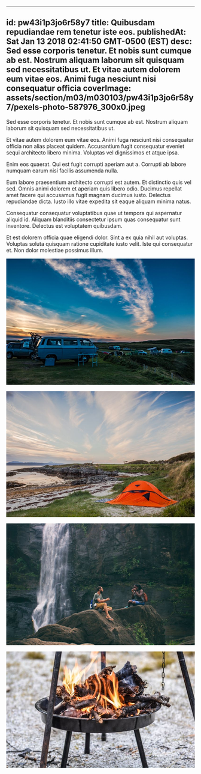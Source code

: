 
---
id: pw43i1p3jo6r58y7
title: Quibusdam repudiandae rem tenetur iste eos.
publishedAt: Sat Jan 13 2018 02:41:50 GMT-0500 (EST)
desc: Sed esse corporis tenetur. Et nobis sunt cumque ab est. Nostrum aliquam laborum sit quisquam sed necessitatibus ut. Et vitae autem dolorem eum vitae eos. Animi fuga nesciunt nisi consequatur officia
coverImage: assets/section/m03/m030103/pw43i1p3jo6r58y7/pexels-photo-587976_300x0.jpeg
---




Sed esse corporis tenetur. Et nobis sunt cumque ab est. Nostrum aliquam laborum sit quisquam sed necessitatibus ut.
 
Et vitae autem dolorem eum vitae eos. Animi fuga nesciunt nisi consequatur officia non alias placeat quidem. Accusantium fugit consequatur eveniet sequi architecto libero minima. Voluptas vel dignissimos et atque ipsa.
 
Enim eos quaerat. Qui est fugit corrupti aperiam aut a. Corrupti ab labore numquam earum nisi facilis assumenda nulla.


Eum labore praesentium architecto corrupti est autem. Et distinctio quis vel sed. Omnis animi dolorem et aperiam quis libero odio. Ducimus repellat amet facere qui accusamus fugit magnam ducimus iusto. Delectus repudiandae dicta. Iusto illo vitae expedita sit eaque aliquam minima natus.
 
Consequatur consequatur voluptatibus quae ut tempora qui aspernatur aliquid id. Aliquam blanditiis consectetur ipsum quas consequatur sunt inventore. Delectus est voluptatem quibusdam.
 
Et est dolorem officia quae eligendi dolor. Sint a ex quia nihil aut voluptas. Voluptas soluta quisquam ratione cupiditate iusto velit. Iste qui consequatur et. Non dolor molestiae possimus illum.



![image from pexels.com](assets/section/m03/m030103/pw43i1p3jo6r58y7/pexels-photo-587976.jpeg)

![image from pexels.com](assets/section/m03/m030103/pw43i1p3jo6r58y7/pexels-photo-176381.jpeg)

![image from pexels.com](assets/section/m03/m030103/pw43i1p3jo6r58y7/pexels-photo-450441.jpeg)

![image from pexels.com](assets/section/m03/m030103/pw43i1p3jo6r58y7/pexels-photo-134073.jpeg)


